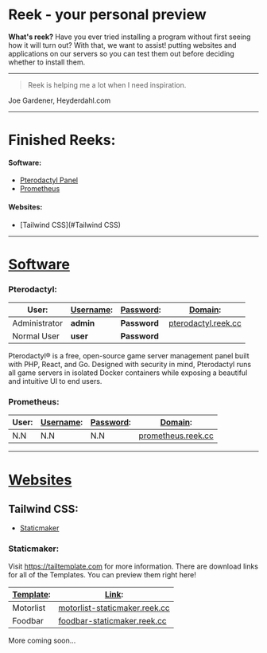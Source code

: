 ﻿# Reek - your personal preview

**What's reek?**
Have you ever tried installing a program without first seeing how it will turn out? With that, we want to assist! putting websites and applications on our servers so you can test them out before deciding whether to install them.

---

> Reek is helping me a lot when I need inspiration.

Joe Gardener, Heyderdahl.com

---

# Finished Reeks:

#### Software:

* [Pterodactyl Panel](#pterodactyl) 
* [Prometheus](#prometheus)

#### Websites:

- [Tailwind CSS](#Tailwind CSS)



---

# <u>Software</u>

### Pterodactyl:

| User:         | <u>Username</u>: | <u>Password</u>: | <u>Domain</u>:                                     |
| ------------- | ---------------- | ---------------- | -------------------------------------------------- |
| Administrator | **admin**        | **Password**     | [pterodactyl.reek.cc](https://pterodactyl.reek.cc) |
| Normal User   | **user**         | **Password**     |                                                    |

Pterodactyl® is a free, open-source game server management panel built with PHP, React, and Go. Designed with security in mind, Pterodactyl runs all game servers in isolated Docker containers while exposing a beautiful and intuitive UI to end users.

### Prometheus:

| User: | <u>Username</u>: | <u>Password</u>: | <u>Domain</u>:                                   |
| ----- | ---------------- | ---------------- | ------------------------------------------------ |
| N.N   | N.N              | N.N              | [prometheus.reek.cc](https://prometheus.reek.cc) |

---

# <u>Websites</u>

## Tailwind CSS:

- [Staticmaker](#staticmaker)

### Staticmaker:

Visit https://tailtemplate.com for more information. There are download links for all of the Templates. You can preview them right here!

| <u>Template</u>: | <u>Link</u>:                          |
| ---------------- | ------------------------------------- |
| Motorlist        | [​​​​motorlist-staticmaker.reek.cc]() |
| Foodbar          | [foodbar-staticmaker.reek.cc]()       |

More coming soon...
